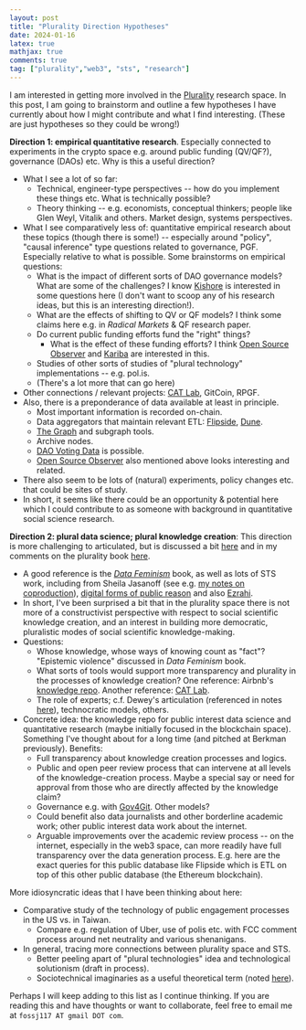 ```yaml
---
layout: post
title: "Plurality Direction Hypotheses"
date: 2024-01-16
latex: true
mathjax: true
comments: true
tag: ["plurality","web3", "sts", "research"]
---
```


I am interested in getting more involved in the [Plurality](https://www.plurality.institute/) research space. In this post, I am going to brainstorm and outline a few hypotheses I have currently about how I might contribute and what I find interesting. (These are just hypotheses so they could be wrong!)

**Direction 1: empirical quantitative research**. Especially connected to experiments in the crypto space e.g. around public funding (QV/QF?), governance (DAOs) etc. Why is this a useful direction? 
* What I see a lot of so far: 
    * Technical, engineer-type perspectives -- how do you implement these things etc. What is technically possible? 
    * Theory thinking -- e.g. economists, conceptual thinkers; people like Glen Weyl, Vitalik and others. Market design, systems perspectives. 
* What I see comparatively less of: quantitative empirical research about these topics (though there is some!) -- especially around "policy", "causal inference" type questions related to governance, PGF. Especially relative to what is possible. Some brainstorms on empirical questions: 
    * What is the impact of different sorts of DAO governance models? What are some of the challenges? I know [Kishore](https://kishorevasan.github.io/) is interested in some questions here (I don't want to scoop any of his research ideas, but this is an interesting direction!). 
    * What are the effects of shifting to QV or QF models? I think some claims here e.g. in *Radical Markets* & QF research paper. 
    * Do current public funding efforts fund the "right" things? 
        * What is the effect of these funding efforts? I think [Open Source Observer](https://www.opensource.observer/) and [Kariba](https://www.karibalabs.co/) are interested in this.
    * Studies of other sorts of studies of "plural technology" implementations -- e.g. pol.is.
    * (There's a lot more that can go here)
* Other connections / relevant projects: [CAT Lab](https://citizensandtech.org/about-cat-lab/), GitCoin, RPGF. 
* Also, there is a preponderance of data available at least in principle.
    * Most important information is recorded on-chain. 
    * Data aggregators that maintain relevant ETL: [Flipside](https://flipsidecrypto.xyz/), [Dune](https://dune.com/). 
    * [The Graph](https://thegraph.com/) and subgraph tools. 
    * Archive nodes.
    * [DAO Voting Data](https://github.com/kishorevasan/voting_games) is possible. 
    * [Open Source Observer](https://www.opensource.observer/) also mentioned above looks interesting and related. 
* There also seem to be lots of (natural) experiments, policy changes etc. that could be sites of study. 
* In short, it seems like there could be an opportunity & potential here which I could contribute to as someone with background in quantitative social science research. 

**Direction 2: plural data science; plural knowledge creation**: This direction is more challenging to articulated, but is discussed a bit [here](https://jeffreyfossett.com/2023/10/25/brainstorm-on-plurality-and-quant-social-science.html) and in my comments on the plurality book [here](https://jeffreyfossett.com/2023/12/27/notes-on-plurality-book.html#section-3).
* A good reference is the [*Data Feminism*](https://data-feminism.mitpress.mit.edu/) book, as well as lots of STS work, including from Sheila Jasanoff (see e.g. [my notes on coproduction](https://jeffreyfossett.com/2021/09/21/notes-on-coproduction.html)), [digital forms of public reason](https://jeffreyfossett.com/2020/02/20/sts-public-reason.html) and also [Ezrahi](https://www.amazon.com/Descent-Icarus-Transformation-Contemporary-Democracy/dp/067419828X). 
* In short, I've been surprised a bit that in the plurality space there is not more of a constructivist perspective with respect to social scientific knowledge creation, and an interest in building more democratic, pluralistic modes of social scientific knowledge-making.
* Questions: 
    * Whose knowledge, whose ways of knowing count as "fact"? "Epistemic violence" discussed in *Data Feminism* book. 
    * What sorts of tools would support more transparency and plurality in the processes of knowledge creation? One reference: Airbnb's [knowledge repo](https://medium.com/airbnb-engineering/scaling-knowledge-at-airbnb-875d73eff091). Another reference: [CAT Lab](https://citizensandtech.org/about-cat-lab/). 
    * The role of experts; c.f. Dewey's articulation (referenced in notes [here](https://jeffreyfossett.com/2023/12/27/notes-on-plurality-book.html#section-4)), technocratic models, others.
* Concrete idea: the knowledge repo for public interest data science and quantitative research (maybe initially focused in the blockchain space). Something I've thought about for a long time (and pitched at Berkman previously). Benefits: 
    * Full transparency about knowledge creation processes and logics. 
    * Public and open peer review process that can intervene at all levels of the knowledge-creation process. Maybe a special say or need for approval from those who are directly affected by the knowledge claim?
    * Governance e.g. with [Gov4Git](https://github.com/gov4git/gov4git). Other models?
    * Could benefit also data journalists and other borderline academic work; other public interest data work about the internet. 
    * Arguable improvements over the academic review process -- on the internet, especially in the web3 space, can more readily have full transparency over the data generation process. E.g. here are the exact queries for this public database like Flipside which is ETL on top of this other public database (the Ethereum blockchain). 

More idiosyncratic ideas that I have been thinking about here: 

* Comparative study of the technology of public engagement processes in the US vs. in Taiwan. 
    * Compare e.g. regulation of Uber, use of polis etc. with FCC comment process around net neutrality and various shenanigans. 
* In general, tracing more connections between plurality space and STS. 
    * Better peeling apart of "plural technologies" idea and technological solutionism (draft in process). 
    * Sociotechnical imaginaries as a useful theoretical term (noted [here](https://jeffreyfossett.com/2023/12/27/notes-on-plurality-book.html#section-1)). 

Perhaps I will keep adding to this list as I continue thinking. If you are reading this and have thoughts or want to collaborate, feel free to email me at `fossj117 AT gmail DOT com`. 